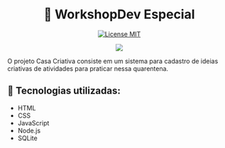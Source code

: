 <h1 align="center" >🚀 WorkshopDev Especial</h1>

<p align="center">
  <a href="https://opensource.org/licenses/MIT">
    <img src="https://img.shields.io/badge/License-MIT-blue.svg" alt="License MIT">
  </a>
</p>

<p align="center">
    <img src="https://user-images.githubusercontent.com/48728541/79250772-92e4a780-7e55-11ea-9bf0-b24a861ac74e.png" >
</p>


O projeto Casa Criativa consiste em um sistema para cadastro de ideias criativas de atividades para praticar nessa quarentena.


## 🚀 Tecnologias utilizadas:

- HTML
- CSS
- JavaScript
- Node.js
- SQLite

